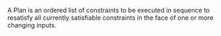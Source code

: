 A Plan is an ordered list of constraints to be executed in sequence to resatisfy all currently satisfiable constraints in the face of one or more changing inputs.